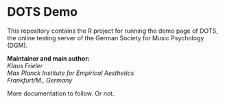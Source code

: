 # DOTS Demo

This repository contains the R project for running the demo page of DOTS, the online testing server of the German Society for Music Psychology (DGM).



**Maintainer and main author:**  
*Klaus Frieler*  
*Max Planck Institute for Empirical Aesthetics*  
*Frankfurt/M., Germany*  


More documentation to follow. Or not.


